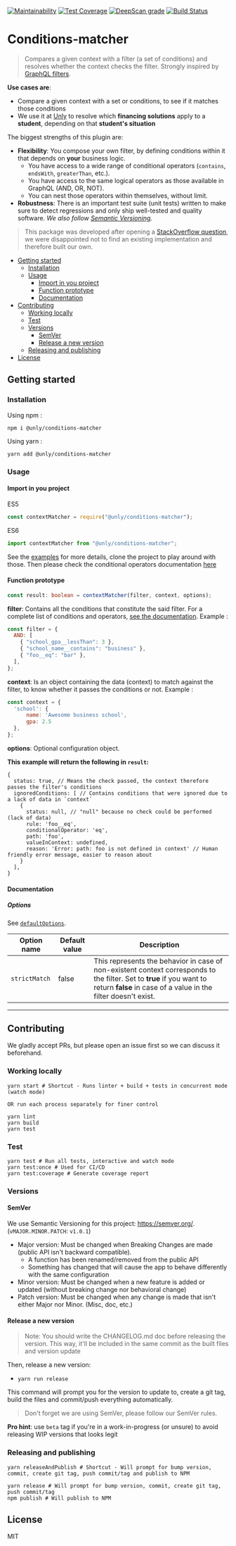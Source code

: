 [![Maintainability](https://api.codeclimate.com/v1/badges/d8318651d334711f79dc/maintainability)](https://codeclimate.com/github/UnlyEd/conditions-matcher/maintainability)
[![Test Coverage](https://api.codeclimate.com/v1/badges/d8318651d334711f79dc/test_coverage)](https://codeclimate.com/github/UnlyEd/conditions-matcher/test_coverage)
[![DeepScan grade](https://deepscan.io/api/teams/5275/projects/7050/branches/65346/badge/grade.svg)](https://deepscan.io/dashboard#view=project&tid=5275&pid=7050&bid=65346)
[![Build Status](https://codebuild.eu-west-1.amazonaws.com/badges?uuid=eyJlbmNyeXB0ZWREYXRhIjoiWGQ3V2dEdGpUendlc05TRm5RWXZzejJCRDFVb09maFJqSzRmKzh4aUZzSVY3Qk9nZ2hMTmV0Z3VtOUJQYW5Hd3diZnlvMXhFUnhIQjVEc0RnRm9XTnRnPSIsIml2UGFyYW1ldGVyU3BlYyI6Ii9NdXdzQ2JNQ2lLUWZQR04iLCJtYXRlcmlhbFNldFNlcmlhbCI6MX0%3D&branch=master)](https://eu-west-1.console.aws.amazon.com/codesuite/codebuild/projects/conditions-matcher/history)

# Conditions-matcher

> Compares a given context with a filter (a set of conditions) and resolves whether the context checks the filter.
> Strongly inspired by [GraphQL filters](https://www.prisma.io/docs/reference/prisma-api/queries-ahwee4zaey#filtering-by-field).

**Use cases are**:
- Compare a given context with a set or conditions, to see if it matches those conditions
- We use it at [Unly](https://unly.org/) to resolve which **financing solutions** apply to a **student**, depending on that **student's situation**

The biggest strengths of this plugin are:
- **Flexibility**: You compose your own filter, by defining conditions within it that depends on **your** business logic. 
  - You have access to a wide range of conditional operators (`contains`, `endsWith`, `greaterThan`, etc.).
  - You have access to the same logical operators as those available in GraphQL (AND, OR, NOT).
  - You can nest those operators within themselves, without limit.
- **Robustness**: There is an important test suite (unit tests) written to make sure to detect regressions and only ship well-tested and quality software. _We also follow [Semantic Versioning](#semver)._

> This package was developed after opening a [StackOverflow question](https://stackoverflow.com/questions/56309234/algorithm-to-filter-data-structure-and-or-not-similar-to-graphql-implementation), we were disappointed not to find an existing implementation and therefore built our own.

<!-- toc -->

- [Getting started](#getting-started)
  * [Installation](#installation)
  * [Usage](#usage)
    + [Import in you project](#import-in-you-project)
    + [Function prototype](#function-prototype)
    + [Documentation](#documentation)
- [Contributing](#contributing)
  * [Working locally](#working-locally)
  * [Test](#test)
  * [Versions](#versions)
    + [SemVer](#semver)
    + [Release a new version](#release-a-new-version)
  * [Releasing and publishing](#releasing-and-publishing)
- [License](#license)

<!-- tocstop -->

## Getting started

### Installation

Using npm :
```
npm i @unly/conditions-matcher
```
Using yarn :
```
yarn add @unly/conditions-matcher
```

### Usage

#### Import in you project
ES5
```js
const contextMatcher = require("@unly/conditions-matcher");
```

ES6
```js
import contextMatcher from "@unly/conditions-matcher";
```

See the [examples](./examples) for more details, clone the project to play around with those.
Then please check the conditional operators documentation [here](./README-CONDITIONAL-OPERATORS.md)

#### Function prototype
```ts
const result: boolean = contextMatcher(filter, context, options);
```

**filter**: Contains all the conditions that constitute the said filter. For a complete list of conditions and operators, [see the documentation](./README-CONDITIONAL-OPERATORS.md). Example :
```js
const filter = {
  AND: [
    { "school_gpa__lessThan": 3 },
    { "school_name__contains": "business" },
    { "foo__eq": "bar" },
  ],
};
```

**context**: Is an object containing the data (context) to match against the filter, to know whether it passes the conditions or not. Example :
```js
const context = {
  'school': {
      name: 'Awesome business school',
      gpa: 2.5
  },
};
```

**options**: Optional configuration object. 

**This example will return the following in `result`:**
```
{
  status: true, // Means the check passed, the context therefore passes the filter's conditions
  ignoredConditions: [ // Contains conditions that were ignored due to a lack of data in `context`
    {
      status: null, // "null" because no check could be performed (lack of data)
      rule: 'foo__eq',
      conditionalOperator: 'eq',
      path: 'foo',
      valueInContext: undefined,
      reason: 'Error: path: foo is not defined in context' // Human friendly error message, easier to reason about
    }
  ],
}
```

#### Documentation

##### Options
See [`defaultOptions`](./src/utils/constants.ts).

| Option name  | Default value | Description |
|--------------|---------------|--------------|
| `strictMatch` | false | This represents the behavior in case of non-existent context corresponds to the filter. Set to **true** if you want to return **false** in case of a value in the filter doesn't exist. |


---

## Contributing

We gladly accept PRs, but please open an issue first so we can discuss it beforehand.

### Working locally

```
yarn start # Shortcut - Runs linter + build + tests in concurrent mode (watch mode)

OR run each process separately for finer control

yarn lint
yarn build
yarn test
```


### Test

```
yarn test # Run all tests, interactive and watch mode
yarn test:once # Used for CI/CD
yarn test:coverage # Generate coverage report
```

### Versions

#### SemVer

We use Semantic Versioning for this project: https://semver.org/. (`vMAJOR.MINOR.PATCH`: `v1.0.1`)

- Major version: Must be changed when Breaking Changes are made (public API isn't backward compatible).
  - A function has been renamed/removed from the public API
  - Something has changed that will cause the app to behave differently with the same configuration
- Minor version: Must be changed when a new feature is added or updated (without breaking change nor behavioral change)
- Patch version: Must be changed when any change is made that isn't either Major nor Minor. (Misc, doc, etc.)

#### Release a new version

> Note: You should write the CHANGELOG.md doc before releasing the version. 
This way, it'll be included in the same commit as the built files and version update

Then, release a new version:

- `yarn run release`

This command will prompt you for the version to update to, create a git tag, build the files and commit/push everything automatically.

> Don't forget we are using SemVer, please follow our SemVer rules.

**Pro hint**: use `beta` tag if you're in a work-in-progress (or unsure) to avoid releasing WIP versions that looks legit


### Releasing and publishing

```
yarn releaseAndPublish # Shortcut - Will prompt for bump version, commit, create git tag, push commit/tag and publish to NPM

yarn release # Will prompt for bump version, commit, create git tag, push commit/tag
npm publish # Will publish to NPM
```

## License

MIT
